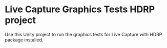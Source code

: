 # Live Capture Graphics Tests HDRP project

Use this Unity project to run the graphics tests for Live Capture with HDRP package installed.
